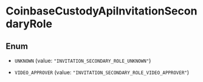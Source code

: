 
# CoinbaseCustodyApiInvitationSecondaryRole

## Enum


* `UNKNOWN` (value: `"INVITATION_SECONDARY_ROLE_UNKNOWN"`)

* `VIDEO_APPROVER` (value: `"INVITATION_SECONDARY_ROLE_VIDEO_APPROVER"`)



